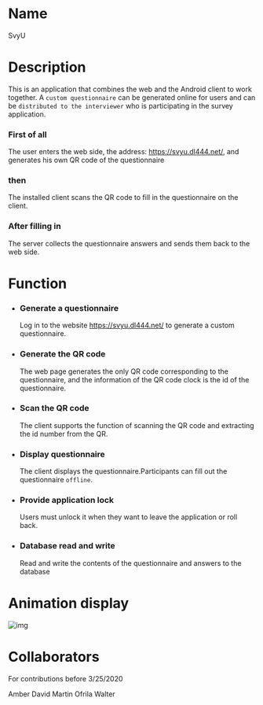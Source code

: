 # Name
SvyU

# Description
This is an application that combines the web and the Android client to work together. A `custom questionnaire` can be generated online for users and can be `distributed to the interviewer` who is participating in the survey application.
### First of all
The user enters the web side, the address: https://svyu.dl444.net/, and generates his own QR code of the questionnaire
### then 
The installed client scans the QR code to fill in the questionnaire on the client. 
### After filling in
The server collects the questionnaire answers and sends them back to the web side.

# Function
* ### Generate a questionnaire
  Log in to the website https://svyu.dl444.net/ to generate a custom questionnaire.
* ### Generate the QR code
  The web page generates the only QR code corresponding to the questionnaire, and the information of the QR code clock is the id of the questionnaire.
* ### Scan the QR code
  The client supports the function of scanning the QR code and extracting the id number from the QR.
* ### Display questionnaire
  The client displays the questionnaire.Participants can fill out the questionnaire `offline`.
* ### Provide application lock
  Users must unlock it when they want to leave the application or roll back.
* ### Database read and write
  Read and write the contents of the questionnaire and answers to the database


# Animation display
![img](https://github.com/crooooked/survey/blob/master/image-folders/SvyU.gif)

# Collaborators
For contributions before 3/25/2020

Amber
David
Martin
Ofrila
Walter



